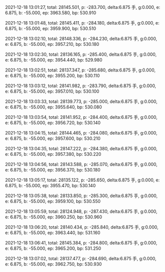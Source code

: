 2021-12-18 13:01:27, total: 28145.501, p: -283.700, delta:6.875 手, g:0.000, e: 6.875, b: -55.000, ep: 3963.580, bp: 530.910

2021-12-18 13:01:48, total: 28145.411, p: -284.180, delta:6.875 手, g:0.000, e: 6.875, b: -55.000, ep: 3959.900, bp: 530.510

2021-12-18 13:02:10, total: 28148.336, p: -284.230, delta:6.875 手, g:0.000, e: 6.875, b: -55.000, ep: 3957.210, bp: 530.180

2021-12-18 13:02:30, total: 28136.165, p: -285.400, delta:6.875 手, g:0.000, e: 6.875, b: -55.000, ep: 3954.440, bp: 529.980

2021-12-18 13:02:51, total: 28137.347, p: -285.680, delta:6.875 手, g:0.000, e: 6.875, b: -55.000, ep: 3955.200, bp: 530.110

2021-12-18 13:03:12, total: 28141.982, p: -283.790, delta:6.875 手, g:0.000, e: 6.875, b: -55.000, ep: 3957.010, bp: 530.100

2021-12-18 13:03:33, total: 28139.773, p: -285.000, delta:6.875 手, g:0.000, e: 6.875, b: -55.000, ep: 3955.640, bp: 530.080

2021-12-18 13:03:54, total: 28141.952, p: -284.400, delta:6.875 手, g:0.000, e: 6.875, b: -55.000, ep: 3956.720, bp: 530.140

2021-12-18 13:04:15, total: 28144.465, p: -284.080, delta:6.875 手, g:0.000, e: 6.875, b: -55.000, ep: 3957.600, bp: 530.210

2021-12-18 13:04:35, total: 28147.222, p: -284.380, delta:6.875 手, g:0.000, e: 6.875, b: -55.000, ep: 3957.380, bp: 530.220

2021-12-18 13:04:56, total: 28143.588, p: -285.070, delta:6.875 手, g:0.000, e: 6.875, b: -55.000, ep: 3956.370, bp: 530.180

2021-12-18 13:05:17, total: 28135.122, p: -285.650, delta:6.875 手, g:0.000, e: 6.875, b: -55.000, ep: 3955.470, bp: 530.140

2021-12-18 13:05:38, total: 28133.850, p: -285.300, delta:6.875 手, g:0.000, e: 6.875, b: -55.000, ep: 3959.100, bp: 530.550

2021-12-18 13:05:59, total: 28124.948, p: -287.430, delta:6.875 手, g:0.000, e: 6.875, b: -55.000, ep: 3960.250, bp: 530.960

2021-12-18 13:06:20, total: 28140.434, p: -285.840, delta:6.875 手, g:0.000, e: 6.875, b: -55.000, ep: 3963.440, bp: 531.160

2021-12-18 13:06:41, total: 28145.384, p: -284.800, delta:6.875 手, g:0.000, e: 6.875, b: -55.000, ep: 3965.200, bp: 531.250

2021-12-18 13:07:02, total: 28137.477, p: -284.690, delta:6.875 手, g:0.000, e: 6.875, b: -55.000, ep: 3962.750, bp: 530.930